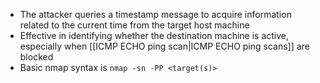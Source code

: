 - The attacker queries a timestamp message to acquire information related to the current time from the target host machine
- Effective in identifying whether the destination machine is active, especially when [[ICMP ECHO ping scan|ICMP ECHO ping scans]] are blocked
- Basic nmap syntax is `nmap -sn -PP <target(s)>`